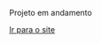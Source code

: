 Projeto em andamento 
<div>
<a href="https://jonatasvalesi.github.io/rukkz">Ir para o site </a>
</div>
